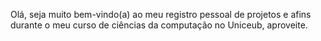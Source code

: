 Olá, seja muito bem-vindo(a) ao meu registro pessoal de projetos e afins durante o meu curso de ciências da computação no Uniceub, aproveite.